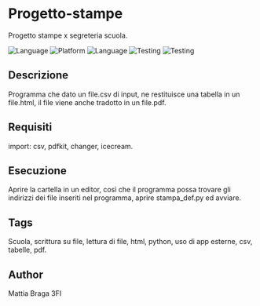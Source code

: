 # Progetto-stampe

Progetto stampe x segreteria scuola.

![Language](https://img.shields.io/badge/Spellcheck-Pass-green?style=flat)
![Platform](https://img.shields.io/badge/OS%20platform%20supported-Windows-blue?style=flat)
![Language](https://img.shields.io/badge/Language-Python-yellowgreen?style=flat)
![Testing](https://img.shields.io/badge/PEP8%20CheckOnline-Passing-green)
![Testing](https://img.shields.io/badge/Test-Pass-green)

## Descrizione

Programma che dato un file.csv di input, ne restituisce una tabella in un file.html, il file viene anche tradotto in un file.pdf.

## Requisiti

import: csv, pdfkit, changer, icecream.

## Esecuzione

Aprire la cartella in un editor, così che il programma possa trovare gli indirizzi dei file inseriti nel programma, aprire stampa_def.py ed avviare.

## Tags

Scuola, scrittura su file, lettura di file, html, python, uso di app esterne, csv, tabelle, pdf.

## Author

Mattia Braga 3FI
